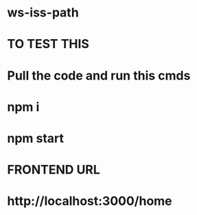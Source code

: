 # ws-iss-path

# TO TEST THIS
# Pull the code and run this cmds
#  npm i
#  npm start
# FRONTEND URL
# http://localhost:3000/home
